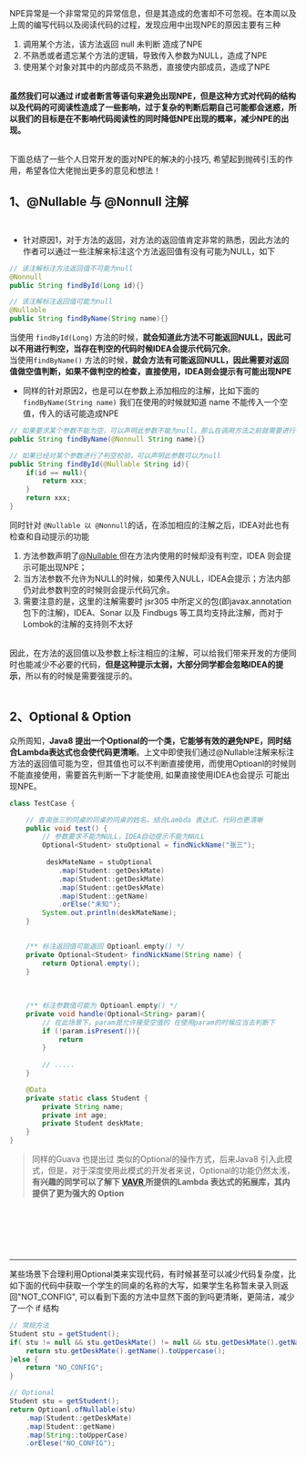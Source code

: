 NPE异常是一个非常常见的异常信息，但是其造成的危害却不可忽视。在本周以及上周的编写代码以及阅读代码的过程，发现应用中出现NPE的原因主要有三种 

   1. 调用某个方法，该方法返回 null 未判断 造成了NPE
   1. 不熟悉或者遗忘某个方法的逻辑，导致传入参数为NULL，造成了NPE
   1. 使用某个对象对其中的内部成员不熟悉，直接使内部成员，造成了NPE

<br />	**虽然我们可以通过 if或者断言等语句来避免出现NPE，但是这种方式对代码的结构以及代码的可阅读性造成了一些影响，过于复杂的判断后期自己可能都会迷惑，所以我们的目标是在不影响代码阅读性的同时降低NPE出现的概率，减少NPE的出现。**<br />​

下面总结了一些个人日常开发的面对NPE的解决的小技巧, 希望起到抛砖引玉的作用，希望各位大佬抛出更多的意见和想法！<br />

<a name="idTUl"></a>
## 1、@Nullable 与 @Nonnull 注解 <br /><br />

- 针对原因1，对于方法的返回，对方法的返回值肯定非常的熟悉，因此方法的作者可以通过一些注解来标注这个方法返回值有没有可能为NULL，如下 
```java
// 该注解标注方法返回值不可能为null
@Nonnull
public String findById(Long id){}

// 该注解标注返回值可能为null
@Nullable
public String findByName(String name){}
```



当使用 `findById(Long)` 方法的时候，**就会知道此方法不可能返回NULL，因此可以不用进行判空，当存在判空的代码时候IDEA会提示代码冗余**。<br />当使用`findByName()` 方法的时候，**就会方法有可能返回NULL，因此需要对返回值做空值判断，如果不做判空的检查，直接使用，IDEA则会提示有可能出现NPE**

- 同样的针对原因2，也是可以在参数上添加相应的注解，比如下面的 `findByName(String name)` 我们在使用的时候就知道 name 不能传入一个空值，传入的话可能造成NPE 
```java
// 如果要求某个参数不能为空，可以声明此参数不能为null，那么在调用方法之前就需要进行判空检查
public String findByName(@Nonnull String name){}

// 如果已经对某个参数进行了判空校验，可以声明此参数可以为null
public String findById(@Nullable String id){
	if(id == null){
		return xxx;
	}
    return xxx;
}
```


同时针对 `@Nullable 以 @Nonnull`的话，在添加相应的注解之后，IDEA对此也有检查和自动提示的功能

1. 方法参数声明了[@Nullable ](/Nullable ) 但在方法内使用的时候却没有判空，IDEA 则会提示可能出现NPE；
1. 当方法参数不允许为NULL的时候，如果传入NULL，IDEA会提示；方法内部仍对此参数判空的时候则会提示代码冗余。
1. 需要注意的是，这里的注解需要时 jsr305 中所定义的包(即javax.annotation包下的注解)，IDEA、Sonar 以及 Findbugs 等工具均支持此注解，而对于Lombok的注解的支持则不太好


<br />因此，在方法的返回值以及参数上标注相应的注解，可以给我们带来开发的方便同时也能减少不必要的代码，**但是这种提示太弱，大部分同学都会忽略IDEA的提示**，所以有的时候是需要强提示的。<br />​<br />
<a name="Phru2"></a>
## 2、Optional & Option
众所周知，**Java8 提出一个Optional的一个类，它能够有效的避免NPE，同时结合Lambda表达式也会使代码更清晰**。上文中即使我们通过@Nullable注解来标注方法的返回值可能为空，但其值也可以不判断直接使用，而使用Optioanl的时候则不能直接使用，需要首先判断一下才能使用, 如果直接使用IDEA也会提示 可能出现NPE。
```java
class TestCase {

    // 查询张三的同桌的同桌的同桌的姓名，结合Lambda 表达式，代码也更清晰
    public void test() {
        // 参数要求不能为NULL，IDEA自动提示不能为NULL
        Optional<Student> stuOptional = findNickName("张三");
        
         deskMateName = stuOptional
            .map(Student::getDeskMate)
            .map(Student::getDeskMate)
            .map(Student::getDeskMate)
            .map(Student::getName)
            .orElse("未知");
        System.out.println(deskMateName);
    }

    
    /** 标注返回值可能返回 Optioanl.empty() */
    private Optional<Student> findNickName(String name) {
        return Optional.empty();
    }
    
    
    
    /** 标注参数值可能为 Optioanl.empty() */
    private void handle(Optional<String> param){
    	// 在此场景下，param是允许接受空值的 在使用param的时候应当去判断下
        if (!param.isPresent()){
        	return
        }
        
        // .....
    }

    @Data
    private static class Student {
        private String name;
        private int age;
        private Student deskMate;
    }
}
```
> 同样的Guava 也提出过 类似的Optional的操作方式，后来Java8 引入此模式，但是，对于深度使用此模式的开发者来说，Optional的功能仍然太浅，**有兴趣的同学可以了解下 **[VAVR ](https://docs.vavr.io/#_option)** 所提供的Lambda 表达式的拓展库，其内提供了更为强大的 Option**

**​**

**​**

**​**<br />

---

某些场景下合理利用Optional类来实现代码，有时候甚至可以减少代码复杂度，比如下面的代码中获取一个学生的同桌的名称的大写，如果学生名称暂未录入则返回"NOT_CONFIG", 可以看到下面的方法中显然下面的到吗更清晰，更简洁，减少了一个 if 结构
```java
// 常规方法
Student stu = getStudent();
if( stu != null && stu.getDeskMate() != null && stu.getDeskMate().getName() != null){
	return stu.getDeskMate().getName().toUppercase();
}else {
	return "NO_CONFIG";
}

// Optional
Student stu = getStudent();
return Optioanl.ofNullable(stu)
    .map(Student::getDeskMate)
    .map(Student::getName)
    .map(String::toUpperCase)
    .orElese("NO_CONFIG");
```
